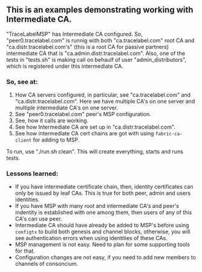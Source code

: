 ## This is an examples demonstrating working with Intermediate CA.

"TraceLabelMSP" has Intermediate CA configured. So, "peer0.tracelabel.com" is runnig with both "ca.tracelabel.com" root CA and "ca.distr.tracelabel.com's" (this is a root CA for passive partners) intermediate CA that is "ca.admin.distr.tracelabel.com". Also, one of the tests in "tests.sh" is making call on behaulf of user "admin_distributors", which is registered under this intermediate CA.

### So, see at:
1. How CA servers configured, in particular, see "ca.tracelabel.com" and "ca.distr.tracelabel.com". Here we have multiple CA's on one server and multiple intermediate CA's on one server.
2. See "peer0.tracelabel.com" peer's MSP configuration.  
3. See, how it calls are working.
4. See how Intermediate CA are set up in "ca.distr.tracelabel.com".
5. See how intermediate CA cert chains are got with using `fabric-ca-client` for adding to MSP.


To run, use "./run.sh clean". This will create everything, starts and runs tests.

### Lessons learned:
* If you have intermediate certificate chain, then, identity certificates can only be issued by leaf CAs. This is true for both peer, admin and users identities.
* If you have MSP with many root and intermediate CA's and peer's indentity is established with one among them, then users of any of this CA's can use peer.
* Intermediate CA should have already be added to MSP's before using `configtx` to build both genesis and channel blocks, otherwise, you will see authentication errors when using identities of these CAs.
* MSP management is not easy. Need to plan for some supporting tools for that.
* Configuration changes are not easy, if you need to add new members to channels of consoncium.
